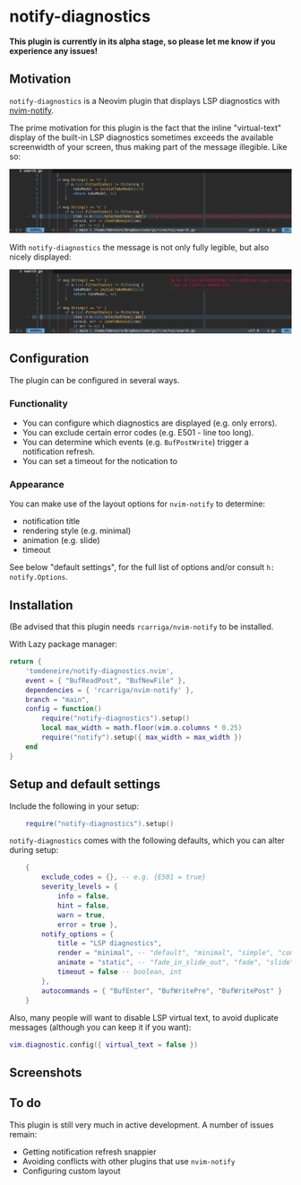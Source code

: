 # notify-diagnostics

**This plugin is currently in its alpha stage, so please let me know if you experience any issues!**

## Motivation

`notify-diagnostics` is a Neovim plugin that displays LSP diagnostics with [nvim-notify](https://github.com/rcarriga/nvim-notify).

The prime motivation for this plugin is the fact that the inline "virtual-text" display of the built-in LSP diagnostics sometimes exceeds the available screenwidth of your screen, thus making part of the message illegible. Like so:

![overflow.png](overflow.png)

With `notify-diagnostics` the message is not only fully legible, but also nicely displayed:

![notify1.png](notify1.png)

## Configuration

The plugin can be configured in several ways.

### Functionality

- You can configure which diagnostics are displayed (e.g. only errors).
- You can exclude certain error codes (e.g. E501 - line too long).
- You can determine which events (e.g. `BufPostWrite`) trigger a notification refresh.
- You can set a timeout for the notication to 

### Appearance

You can make use of the layout options for `nvim-notify` to determine:

- notification title
- rendering style (e.g. minimal) 
- animation (e.g. slide)
- timeout

See below "default settings", for the full list of options and/or consult `h: notify.Options`.

## Installation

(Be advised that this plugin needs `rcarriga/nvim-notify` to be installed.

With Lazy package manager:

```lua
return {
    'tomdeneire/notify-diagnostics.nvim',
    event = { "BufReadPost", "BufNewFile" },
    dependencies = { 'rcarriga/nvim-notify' },
    branch = "main",
    config = function()
        require("notify-diagnostics").setup()
        local max_width = math.floor(vim.o.columns * 0.25)
        require("notify").setup({ max_width = max_width })
    end
}
```


## Setup and default settings

Include the following in your setup:

``` lua
    require("notify-diagnostics").setup()
```

`notify-diagnostics` comes with the following defaults, which you can alter during setup:

``` lua
    {
        exclude_codes = {}, -- e.g. {E501 = true}
        severity_levels = {
            info = false,
            hint = false,
            warn = true,
            error = true },
        notify_options = {
            title = "LSP diagnostics",
            render = "minimal", -- "default", "minimal", "simple", "compact"
            animate = "static", -- "fade_in_slide_out", "fade", "slide", "static"
            timeout = false -- boolean, int
        },
        autocommands = { "BufEnter", "BufWritePre", "BufWritePost" }
    }
```

Also, many people will want to disable LSP virtual text, to avoid duplicate messages (although you can keep it if you want):


``` lua
vim.diagnostic.config({ virtual_text = false })
```

## Screenshots

## To do

This plugin is still very much in active development. A number of issues remain:

- Getting notification refresh snappier
- Avoiding conflicts with other plugins that use `nvim-notify`
- Configuring custom layout


